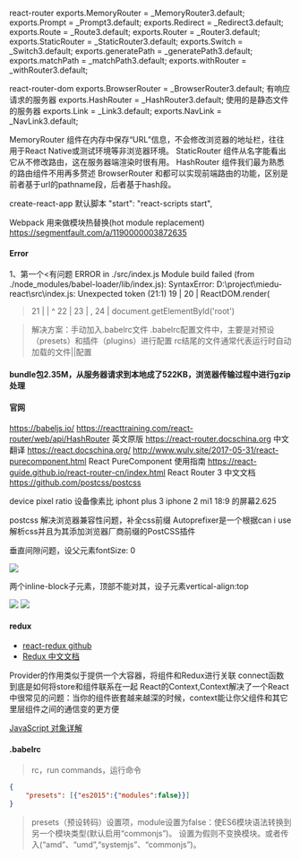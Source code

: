 
react-router
exports.MemoryRouter = _MemoryRouter3.default;
exports.Prompt = _Prompt3.default;
exports.Redirect = _Redirect3.default;
exports.Route = _Route3.default;
exports.Router = _Router3.default;
exports.StaticRouter = _StaticRouter3.default;
exports.Switch = _Switch3.default;
exports.generatePath = _generatePath3.default;
exports.matchPath = _matchPath3.default;
exports.withRouter = _withRouter3.default;

react-router-dom
exports.BrowserRouter = _BrowserRouter3.default; 有响应请求的服务器
exports.HashRouter = _HashRouter3.default; 使用的是静态文件的服务器
exports.Link = _Link3.default;
exports.NavLink = _NavLink3.default;

MemoryRouter 组件在内存中保存“URL”信息，不会修改浏览器的地址栏，往往用于React Native或测试环境等非浏览器环境。
StaticRouter 组件从名字能看出它从不修改路由，这在服务器端渲染时很有用。
HashRouter 组件我们最为熟悉的路由组件不用再多赘述
BrowserRouter
<BrowserRouter>和<HashRouter>都可以实现前端路由的功能，区别是前者基于url的pathname段，后者基于hash段。

create-react-app 默认脚本
 "start": "react-scripts start",
 
Webpack 用来做模块热替换(hot module replacement)
https://segmentfault.com/a/1190000003872635

#### Error
1、第一个<有问题
ERROR in ./src/index.js
Module build failed (from ./node_modules/babel-loader/lib/index.js):
SyntaxError: D:\project\miedu-react\src\index.js: Unexpected token (21:1)
  19 |
  20 | ReactDOM.render(
> 21 |  <HashRouter>
     |  ^
  22 |          <App/>
  23 |  </HashRouter>,
  24 |  document.getElementById('root')
  
>解决方案：手动加入.babelrc文件
.babelrc配置文件中，主要是对预设（presets）和插件（plugins）进行配置
rc结尾的文件通常代表运行时自动加载的文件||配置

#### bundle包2.35M，从服务器请求到本地成了522KB，浏览器传输过程中进行gzip处理

#### 官网
https://babeljs.io/
https://reacttraining.com/react-router/web/api/HashRouter 英文原版
https://react-router.docschina.org 中文翻译
https://react.docschina.org/
http://www.wulv.site/2017-05-31/react-purecomponent.html React PureComponent 使用指南
https://react-guide.github.io/react-router-cn/index.html React Router 3 中文文档
https://github.com/postcss/postcss

device pixel ratio 设备像素比 
iphont plus 3 
iphone 2
mi1
18:9 的屏幕2.625

postcss 解决浏览器兼容性问题，补全css前缀
Autoprefixer是一个根据can i use解析css并且为其添加浏览器厂商前缀的PostCSS插件

垂直间隙问题，设父元素fontSize: 0
<div style={{fontSize: 0}}>
	<img src={require('./img/home/exam.png')} />
	<div style={{width: "2rem",height: "2rem", background: "#ff6700"}}></div>
</div>

两个inline-block子元素，顶部不能对其，设子元素vertical-align:top
<div>
	<Link to="search"><img className="search" src={require('./img/home/search.png')} /></Link>
	<Link to="notice"><img className="message" src={require('./img/home/message.png')} /></Link>
</div>


#### redux
- [react-redux github](https://github.com/reduxjs/react-redux/blob/master/docs/api.md)
- [Redux 中文文档](https://www.redux.org.cn/)

Provider的作用类似于提供一个大容器，将组件和Redux进行关联
connect函数到底是如何将store和组件联系在一起
React的Context,Context解决了一个React中很常见的问题：当你的组件嵌套越来越深的时候，context能让你父组件和其它里层组件之间的通信变的更方便

[JavaScript 对象详解](http://www.365mini.com/page/javascript-new-array.htm)

#### .babelrc
>rc，run commands，运行命令
```json
{
	"presets": [{"es2015":{"modules":false}}]
}
```
>presets（预设转码）设置项，module设置为false：使ES6模块语法转换到另一个模块类型(默认启用“commonjs”)。 设置为假则不变换模块。或者传入(“amd”、“umd”,“systemjs”、“commonjs”)。


